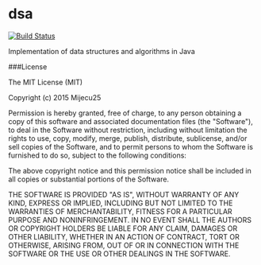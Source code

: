 # dsa

[![Build Status](https://travis-ci.org/mijecu25/dsa.svg?branch=master)](https://travis-ci.org/mijecu25/dsa)
<!--[![Coverage Status](https://coveralls.io/repos/mijecu25/dsa/badge.svg)](https://coveralls.io/r/mijecu25/dsa)-->

Implementation of data structures and algorithms in Java

###License


The MIT License (MIT)

Copyright (c) 2015 Mijecu25

Permission is hereby granted, free of charge, to any person obtaining a copy
of this software and associated documentation files (the "Software"), to deal
in the Software without restriction, including without limitation the rights
to use, copy, modify, merge, publish, distribute, sublicense, and/or sell
copies of the Software, and to permit persons to whom the Software is
furnished to do so, subject to the following conditions:

The above copyright notice and this permission notice shall be included in all
copies or substantial portions of the Software.

THE SOFTWARE IS PROVIDED "AS IS", WITHOUT WARRANTY OF ANY KIND, EXPRESS OR
IMPLIED, INCLUDING BUT NOT LIMITED TO THE WARRANTIES OF MERCHANTABILITY,
FITNESS FOR A PARTICULAR PURPOSE AND NONINFRINGEMENT. IN NO EVENT SHALL THE
AUTHORS OR COPYRIGHT HOLDERS BE LIABLE FOR ANY CLAIM, DAMAGES OR OTHER
LIABILITY, WHETHER IN AN ACTION OF CONTRACT, TORT OR OTHERWISE, ARISING FROM,
OUT OF OR IN CONNECTION WITH THE SOFTWARE OR THE USE OR OTHER DEALINGS IN THE
SOFTWARE.
